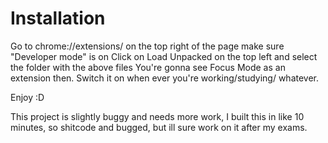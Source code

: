 # Installation
Go to chrome://extensions/
on the top right of the page make sure "Developer mode" is on
Click on Load Unpacked on the top left and select the folder with the above files
You're gonna see Focus Mode as an extension then.
Switch it on when ever you're working/studying/ whatever.

Enjoy :D 

This project is slightly buggy and needs more work, I built this in like 10 minutes, so shitcode and bugged, but ill sure work on it after my exams.

